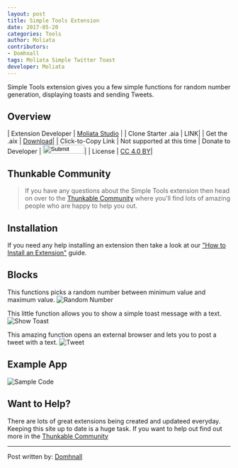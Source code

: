 ```yaml
---
layout: post
title: Simple Tools Extension
date: 2017-05-20
categories: Tools
author: Moliata
contributors:
- Domhnall
tags: Moliata Simple Twitter Toast
developer: Moliata
---
```


Simple Tools extension gives you a few simple functions for random number generation, displaying toasts and sending Tweets.



<!-- more -->

## Overview

| Extension Developer | <a href="http://moliata.atwebpages.com/" target="_blank">Moliata Studio</a> |
| Clone Starter .aia | <a href="http://app.thunkable.com/?repo=raw.githubusercontent.com/domhnallohanlon/thunkable_extensions/gh-pages/assets/aia_repo/colours_extension_starter_template.asc" class="flat_btn" target="_blank" hidden> Open in Thunkable</a> LINK|
| Get the .aix | <a href="http://voltscdn.weebly.com/uploads/2/0/8/1/20817010/simpletools.aix" >Download</a>|
| Click-to-Copy Link | <a href="#" id="copyButton" hidden>com.vishwas.Colours.aix</a> Not supported at this time
| Donate to Developer | <a href="https://www.paypal.me/moliata" target="_blank"><input type="image" src="http://domhnallohanlon.com/thunkable_extensions/assets/images/donate_pp.png" width="94px" height="20px"></a>|
| License | <a href="https://creativecommons.org/licenses/by/4.0/" target="_blank">CC 4.0 BY</a>|


<!-- [![Donate](https://img.shields.io/badge/Donate-PayPal-ee6e73.svg?style=flat-square)](https://www.paypal.com/cgi-bin/webscr?cmd=_s-xclick&hosted_button_id=4KKW3W2H3WU9N) -->


<p hidden id="copyTarget">http://community.thunkable.com/uploads/default/original/2X/e/e754019115c3749479777af7a952fbf347e06927.aix</p>

## Thunkable Community

>If you have any questions about the Simple Tools extension then head on over to the [Thunkable Community](https://community.thunkable.com/t/simple-tools-extension/3724?u=domhnall) where you'll find lots of amazing people who are happy to help you out.

## Installation

If you need any help installing an extension then take a look at our <a href="http://domhnallohanlon.com/thunkable_extensions/about.html#how_to">"How to Install an Extension"</a> guide.

## Blocks
This functions picks a random number between minimum value and maximum value.
![Random Number](http://domhnallohanlon.com/thunkable_extensions/assets/post_assets/simple_tools_extension/GetRandom.png)

This little function allows you to show a simple toast message with a text.
![Show Toast](http://domhnallohanlon.com/thunkable_extensions/assets/post_assets/simple_tools_extension/ShowMessage.png)

This amazing function opens an external browser and lets you to post a tweet with a text.
![Tweet](http://domhnallohanlon.com/thunkable_extensions/assets/post_assets/simple_tools_extension/Tweet.png)

## Example App

![Sample Code](http://domhnallohanlon.com/thunkable_extensions/assets/post_assets/simple_tools_extension/sample_code.png)

## Want to Help?
There are lots of great extensions being created and updateed everyday. Keeping this site up to date is a huge task. If you want to help out find out more in the <a href="http://community.thunkable.com/t/contributing-to-thunkable-extensions-directory/3125?u=domhnall">Thunkable Community</a>

<hr />

Post written by:
<a href="https://community.thunkable.com/u/domhnall">Domhnall</a>
<br>
